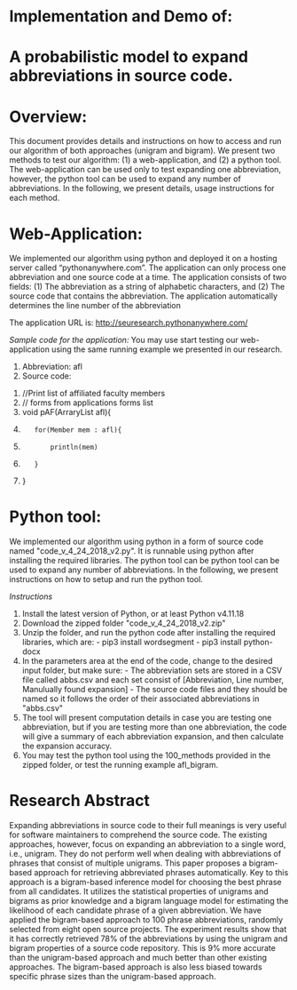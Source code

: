 # Implementation and Demo of:
# A probabilistic model to expand abbreviations in source code.

# Overview:
This document provides details and instructions on how to access and run our algorithm of both approaches (unigram and bigram). We present two methods to test our algorithm: (1) a web-application, and (2) a python tool. The web-application can be used only to test expanding one abbreviation, however, the python tool can be used to expand any number of abbreviations. In the following, we present details, usage instructions for each method.

# Web-Application:
We implemented our algorithm using python and deployed it on a hosting server called “pythonanywhere.com”. The application can only process one abbreviation and one source code at a time. The application consists of two fields: (1) The abbreviation as a string of alphabetic characters, and (2) The source code that contains the abbreviation. The application automatically determines the line number of the abbreviation 

The application URL is: http://seuresearch.pythonanywhere.com/

*Sample code for the application:*
You may use start testing our web-application using the same running example we presented in our research.
1) Abbreviation: afl
2) Source code:
1.    //Print list of affiliated faculty members
2.    // forms from applications forms list
3.    void pAF(ArraryList<Member> afl){
4.        for(Member mem : afl){
5.            println(mem)
6.        }
7.    }

# Python tool:
We implemented our algorithm using python in a form of source code named "code_v_4_24_2018_v2.py". It is runnable using python after installing the required libraries. The python tool can be python tool can be used to expand any number of abbreviations. In the following, we present instructions on how to setup and run the python tool.

*Instructions*
1) Install the latest version of Python, or at least Python v4.11.18
2) Download the zipped folder "code_v_4_24_2018_v2.zip"
3) Unzip the folder, and run the python code after installing the required libraries, which are:
                    - pip3 install wordsegment
                    - pip3 install python-docx
4) In the parameters area at the end of the code, change to the desired input folder, but make sure:
                    - The abbreviation sets are stored in a CSV file called abbs.csv
                        and each set consist of [Abbreviation, Line number, Manulually found expansion]
                    - The source code files and they should be named so it follows the order of their associated 
                      abbreviations in "abbs.csv"
5) The tool will present computation details in case you are testing one abbreviation, but if you are testing more than one abbreviation, the code will give a summary of each abbreviation expansion, and then calculate the expansion accuracy. 
6) You may test the python tool using the 100_methods provided in the zipped folder, or test the running example afl_bigram.



# Research Abstract

Expanding abbreviations in source code to their full meanings is very useful for software maintainers to comprehend the source code. The existing approaches, however, focus on expanding an abbreviation to a single word, i.e., unigram. They do not perform well when dealing with abbreviations of phrases that consist of multiple unigrams. This paper proposes a bigram-based approach for retrieving abbreviated phrases automatically. Key to this approach is a bigram-based inference model for choosing the best phrase from all candidates. It utilizes the statistical properties of unigrams and bigrams as prior knowledge and a bigram language model for estimating the likelihood of each candidate phrase of a given abbreviation. We have applied the bigram-based approach to 100 phrase abbreviations, randomly selected from eight open source projects. The experiment results show that it has correctly retrieved 78% of the abbreviations by using the unigram and bigram properties of a source code repository. This is 9% more accurate than the unigram-based approach and much better than other existing approaches. The bigram-based approach is also less biased towards specific phrase sizes than the unigram-based approach. 
